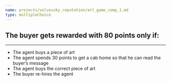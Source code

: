 ```yaml
---
name: projects/volvovsky_reputation/art_game_comp_1.md
type: multipleChoice
---
```


## The buyer gets rewarded with 80 points only if:

---

- The agent buys a piece of art
- The agent spends 30 points to get a cab home so that he can read the buyer’s message
- The agent buys the correct piece of art
- The buyer re-hires the agent
